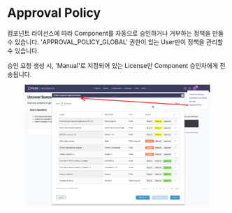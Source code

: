 # Approval Policy

컴포넌트 라이선스에 따라 Component를 자동으로 승인하거나 거부하는 정책을 만들 수 있습니다. 'APPROVAL\_POLICY\_GLOBAL' 권한이 있는 User만이 정책을 관리할 수 있습니다.

승인 요청 생성 시, 'Manual'로 지정되어 있는 License만 Component 승인자에게 전송됩니다.

<figure><img src="../../../.gitbook/assets/image (152).png" alt=""><figcaption></figcaption></figure>
